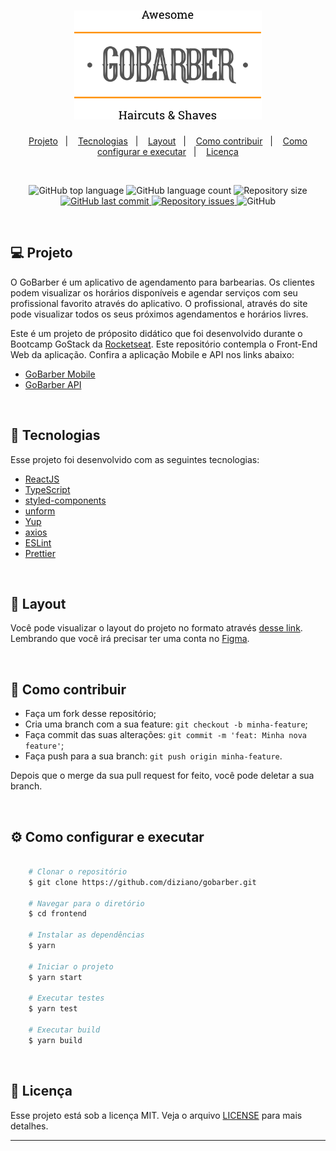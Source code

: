 <h1 align="center">
    <img alt="GoBarber" title="GoBarber" src=".github/logo.svg" width="300px" />
</h1>

<p align="center">
  <a href="#computer-projeto">Projeto</a>&nbsp;&nbsp;&nbsp;|&nbsp;&nbsp;&nbsp;
  <a href="#rocket-tecnologias">Tecnologias</a>&nbsp;&nbsp;&nbsp;|&nbsp;&nbsp;&nbsp;
  <a href="#art-layout">Layout</a>&nbsp;&nbsp;&nbsp;|&nbsp;&nbsp;&nbsp;
  <a href="#thinking-como-contribuir">Como contribuir</a>&nbsp;&nbsp;&nbsp;|&nbsp;&nbsp;&nbsp;
  <a href="#gear-como-configurar-e-executar">Como configurar e executar</a>&nbsp;&nbsp;&nbsp;|&nbsp;&nbsp;&nbsp;
  <a href="#memo-licença">Licença</a>
</p>

<br/>

<p align="center">
  <img alt="GitHub top language" src="https://img.shields.io/github/languages/top/Diziano/gobarber-web?style=flat-square">

  <img alt="GitHub language count" src="https://img.shields.io/github/languages/count/Diziano/gobarber-web?style=flat-square">

  <img alt="Repository size" src="https://img.shields.io/github/repo-size/Diziano/gobarber-web?style=flat-square">

  <a href="https://github.com/Diziano/gobarber-web/commits/master">
    <img alt="GitHub last commit" src="https://img.shields.io/github/last-commit/Diziano/gobarber-web?style=flat-square">
  </a>

  <a href="https://github.com/Diziano/gobarber-web/issues">
    <img alt="Repository issues" src="https://img.shields.io/github/issues/Diziano/gobarber-web?style=flat-square">
  </a>

  <img alt="GitHub" src="https://img.shields.io/github/license/Diziano/gobarber-web?style=flat-square">
</p>

<br/>

## :computer: Projeto
O GoBarber é um aplicativo de agendamento para barbearias.
Os clientes podem visualizar os horários disponíveis e agendar serviços com seu profissional favorito através do aplicativo.
O profissional, através do site pode visualizar todos os seus próximos agendamentos e horários livres.

Este é um projeto de próposito didático que foi desenvolvido durante o Bootcamp GoStack da [Rocketseat](https://rocketseat.com.br/). Este repositório contempla o Front-End Web da aplicação. Confira a aplicação Mobile e API nos links abaixo:
- [GoBarber Mobile](https://github.com/Diziano/gobarber-mobile/)
- [GoBarber API](https://github.com/Diziano/gobarber-api/)


<br/>

## :rocket: Tecnologias
Esse projeto foi desenvolvido com as seguintes tecnologias:

- [ReactJS](https://github.com/facebook/react)
- [TypeScript](https://github.com/microsoft/TypeScript)
- [styled-components](https://github.com/styled-components/styled-components)
- [unform](https://github.com/Rocketseat/unform)
- [Yup](https://github.com/jquense/yup)
- [axios](https://github.com/axios/axios)
- [ESLint](https://github.com/eslint/eslint)
- [Prettier](https://github.com/prettier/prettier)

<br/>

## :art: Layout

Você pode visualizar o layout do projeto no formato através [desse link](https://www.figma.com/file/BXCihtXXh9p37lGsENV614/GoBarber). Lembrando que você irá precisar ter uma conta no [Figma](http://figma.com/).

<br />

## :thinking: Como contribuir

- Faça um fork desse repositório;
- Cria uma branch com a sua feature: `git checkout -b minha-feature`;
- Faça commit das suas alterações: `git commit -m 'feat: Minha nova feature'`;
- Faça push para a sua branch: `git push origin minha-feature`.

Depois que o merge da sua pull request for feito, você pode deletar a sua branch.

<br/>

## :gear: Como configurar e executar

```bash

    # Clonar o repositório
    $ git clone https://github.com/diziano/gobarber.git

    # Navegar para o diretório
    $ cd frontend

    # Instalar as dependências
    $ yarn

    # Iniciar o projeto
    $ yarn start

    # Executar testes
    $ yarn test

    # Executar build
    $ yarn build
```

<br/>

## :memo: Licença
Esse projeto está sob a licença MIT. Veja o arquivo [LICENSE](LICENSE.md) para mais detalhes.

---

